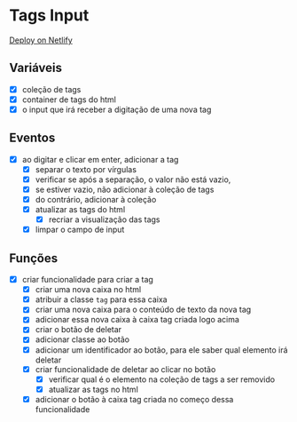 # Tags Input

<a href="https://peaceful-clarke-a36224.netlify.app/" target="_blank">Deploy on Netlify</a>

## Variáveis

- [x] coleção de tags
- [x] container de tags do html
- [x] o input que irá receber a digitação de uma nova tag

## Eventos

- [x] ao digitar e clicar em enter, adicionar a tag
    - [x] separar o texto por vírgulas
    - [x] verificar se após a separação, o valor não está vazio, 
    - [x] se estiver vazio, não adicionar à coleção de tags
    - [x] do contrário, adicionar à coleção
    - [x] atualizar as tags do html
        - [x] recriar a visualização das tags
    - [x] limpar o campo de input

## Funções

- [x] criar funcionalidade para criar a tag
    - [x] criar uma nova caixa no html
    - [x] atribuir a classe `tag` para essa caixa
    - [x] criar uma nova caixa para o conteúdo de texto da nova tag
    - [x] adicionar essa nova caixa à caixa tag criada logo acima
    - [x] criar o botão de deletar
    - [x] adicionar classe ao botão
    - [x] adicionar um identificador ao botão, para ele saber qual elemento irá deletar
    - [x] criar funcionalidade de deletar ao clicar no botão
        - [x] verificar qual é o elemento na coleção de tags a ser removido
        - [x] atualizar as tags no html
    - [x] adicionar o botão à caixa tag criada no começo dessa funcionalidade

